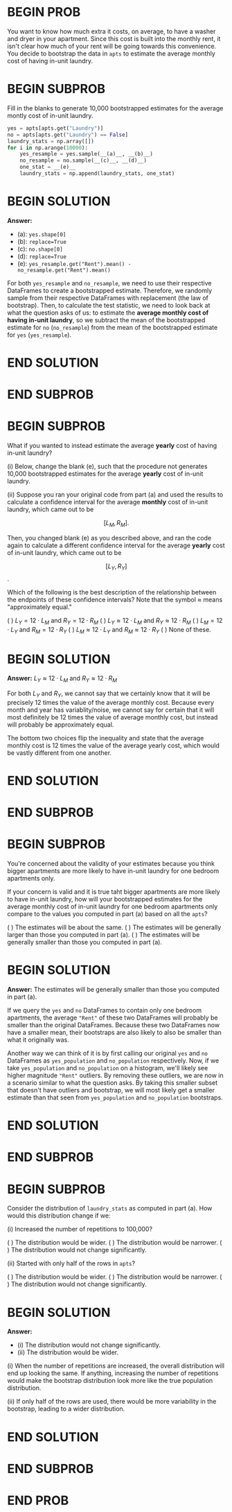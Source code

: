 # BEGIN PROB

You want to know how much extra it costs, on average, to have a washer and dryer in your apartment. Since this cost is built into the monthly rent, it isn't clear how much of your rent will be going towards this convenience. You decide to bootstrap the data in `apts` to estimate the average monthly cost of having in-unit laundry.

# BEGIN SUBPROB

Fill in the blanks to generate 10,000 bootstrapped estimates for the average montly cost of in-unit laundry.

```py
yes = apts[apts.get("Laundry")]
no = apts[apts.get("Laundry") == False]
laundry_stats = np.array([])
for i in np.arange(10000):
    yes_resample = yes.sample(__(a)__, __(b)__)
    no_resample = no.sample(__(c)__, __(d)__)
    one_stat = __(e)__
    laundry_stats = np.append(laundry_stats, one_stat)
```

# BEGIN SOLUTION

**Answer:**

- \(a\): `yes.shape[0]`
- \(b\): `replace=True`
- \(c\): `no.shape[0]`
- \(d\): `replace=True`
- \(e\): `yes_resample.get("Rent").mean() - no_resample.get("Rent").mean()`

For both `yes_resample` and `no_resample`, we need to use their respective DataFrames to create a bootstrapped estimate. Therefore, we randomly sample from their respective DataFrames with replacement (the law of bootstrap). Then, to calculate the test statistic, we need to look back at what the question asks of us: to estimate the **average monthly cost of having in-unit laundry**, so we subtract the mean of the bootstrapped estimate for `no` (`no_resample`) from the mean of the bootstrapped estimate for `yes` (`yes_resample`).

# END SOLUTION

# END SUBPROB

# BEGIN SUBPROB

What if you wanted to instead estimate the average **yearly** cost of having in-unit laundry?

(i) Below, change the blank \(e\), such that the procedure not generates 10,000 bootstrapped estimates for the average **yearly** cost of in-unit laundry.

(ii) Suppose you ran your original code from part \(a\) and used the results to calculate a confidence interval for the average **monthly** cost of in-unit laundry, which came out to be 

$$[L_M, R_M].$$

Then, you changed blank \(e\) as you described above, and ran the code again to calculate a different confidence interval for the average **yearly** cost of in-unit laundry, which came out to be

$$[L_Y, R_Y]$$.

Which of the following is the best description of the relationship between the endpoints of these confidence intervals? Note that the symbol $\approx$ means "approximately equal."

( ) $L_Y = 12 \cdot L_M$ and $R_Y = 12 \cdot R_M$
( ) $L_Y \approx 12 \cdot L_M$ and $R_Y \approx 12 \cdot R_M$
( ) $L_M = 12 \cdot L_Y$ and $R_M = 12 \cdot R_Y$
( ) $L_M \approx 12 \cdot L_Y$ and $R_M \approx 12 \cdot R_Y$
( ) None of these.

# BEGIN SOLUTION

**Answer:** $L_Y \approx 12 \cdot L_M$ and $R_Y \approx 12 \cdot R_M$

For both $L_Y$ and $R_Y$, we cannot say that we certainly know that it will be precisely 12 times the value of the average monthly cost. Because every month and year has variablity/noise, we cannot say for certain that it will most definitely be 12 times the value of average monthly cost, but instead will probably be approximately equal.

The bottom two choices flip the inequality and state that the average monthly cost is 12 times the value of the average yearly cost, which would be vastly different from one another.

# END SOLUTION

# END SUBPROB

# BEGIN SUBPROB

You're concerned about the validity of your estimates because you think bigger apartments are more likely to have in-unit laundry for one bedroom apartments only. 

If your concern is valid and it is true taht bigger apartments are more likely to have in-unit laundry, how will your bootstrapped estimates for the average monthly cost of in-unit laundry for one bedroom apartments only compare to the values you computed in part \(a\) based on all the `apts`?

( ) The estimates will be about the same.
( ) The estimates will be generally larger than those you computed in part \(a\).
( ) The estimates will be generally smaller than those you computed in part \(a\).

# BEGIN SOLUTION

**Answer:** The estimates will be generally smaller than those you computed in part \(a\).

If we query the `yes` and `no` DataFrames to contain only one bedroom apartments, the average `"Rent"` of these two DataFrames will probably be smaller than the original DataFrames. Because these two DataFrames now have a smaller mean, their bootstraps are also likely to also be smaller than what it originally was. 

Another way we can think of it is by first calling our original `yes` and `no` DataFrames as `yes_population` and `no_population` respectively. Now, if we take `yes_population` and `no_population` on a histogram, we'll likely see higher magnitude `"Rent"` outliers. By removing these outliers, we are now in a scenario similar to what the question asks. By taking this smaller subset that doesn't have outliers and bootstrap, we will most likely get a smaller estimate than that seen from `yes_population` and `no_population` bootstraps. 

# END SOLUTION

# END SUBPROB

# BEGIN SUBPROB

Consider the distribution of `laundry_stats` as computed in part \(a\). How would this distribution change if we:

(i) Increased the number of repetitions to 100,000?

( ) The distribution would be wider.
( ) The distribution would be narrower.
( ) The distribution would not change significantly.

(ii) Started with only half of the rows in `apts`?

( ) The distribution would be wider.
( ) The distribution would be narrower.
( ) The distribution would not change significantly.

# BEGIN SOLUTION

**Answer:** 

- (i) The distribution would not change significantly.
- (ii) The distribution would be wider.

(i) When the number of repetitions are increased, the overall distribution will end up looking the same. If anything, increasing the number of repetitions would make the bootstrap distribution look more like the true population distribution. 

(ii) If only half of the rows are used, there would be more variability in the bootstrap, leading to a wider distribution.

# END SOLUTION

# END SUBPROB

# END PROB